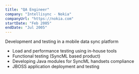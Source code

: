 ```yaml
---
title: "QA Engineer"
company: "Intellisync - Nokia"
companyUrl: "https://nokia.com"
startDate: "Feb 2005"
endDate: "Jul 2005"
---
```


Development and testing in a mobile data sync platform

- Load and performance testing using in-house tools
- Functional testing (SyncML based product)
- Developing Java modules for SyncML handsets compliance
- JBOSS application deployment and testing

